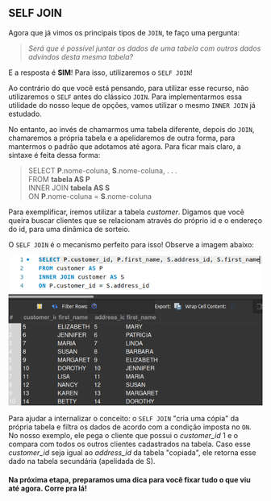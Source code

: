## SELF JOIN

Agora que já vimos os principais tipos de ``JOIN``, te faço uma pergunta:

> *Será que é possível juntar os dados de uma tabela com outros dados advindos desta mesma tabela?*

E a resposta é **SIM**! Para isso, utilizaremos o ``SELF JOIN``!  

Ao contrário do que você está pensando, para utilizar esse recurso, não utilizaremos o ``SELF`` antes do clássico ``JOIN``. Para implementarmos essa utilidade do nosso leque de opções, vamos utilizar o mesmo ``INNER JOIN`` já estudado.

No entanto, ao invés de chamarmos uma tabela diferente, depois do ``JOIN``, chamaremos a própria tabela e a apelidaremos de outra forma, para mantermos o padrão que adotamos até agora. Para ficar mais claro, a sintaxe é feita dessa forma:

> SELECT **P**.nome-coluna, **S**.nome-coluna, . . .  
> FROM **tabela AS P**  
> INNER JOIN **tabela AS S**  
> ON **P**.nome-coluna = **S**.nome-coluna

Para exemplificar, iremos utilizar a tabela *customer*. Digamos que você queira buscar clientes que se relacionam através do próprio id e o endereço do id, para uma dinâmica de sorteio. 

O ``SELF JOIN`` é o mecanismo perfeito para isso! Observe a imagem abaixo:

![Exemplo de Self Join](../images/SELF_JOIN.png)

Para ajudar a internalizar o conceito: o ``SELF JOIN`` "cria uma cópia" da própria tabela e filtra os dados de acordo com a condição imposta no ``ON``. No nosso exemplo, ele pega o cliente que possui o *customer_id* 1 e o compara com todos os outros clientes cadastrados na tabela. Caso esse *customer_id* seja igual ao *address_id* da tabela "copiada", ele retorna esse dado na tabela secundária (apelidada de S).

#### Na próxima etapa, preparamos uma dica para você fixar tudo o que viu até agora. Corre pra lá!